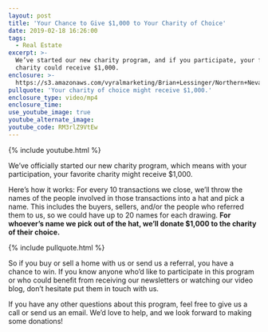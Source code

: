 ```yaml
---
layout: post
title: 'Your Chance to Give $1,000 to Your Charity of Choice'
date: 2019-02-18 16:26:00
tags:
  - Real Estate
excerpt: >-
  We’ve started our new charity program, and if you participate, your favorite
  charity could receive $1,000.
enclosure: >-
  https://s3.amazonaws.com/vyralmarketing/Brian+Lessinger/Northern+Nevada+Real+Estate-+Introducing+Our+New+Charity+Program.mp4
pullquote: 'Your charity of choice might receive $1,000.'
enclosure_type: video/mp4
enclosure_time:
use_youtube_image: true
youtube_alternate_image:
youtube_code: RM3rlZ9VtEw
---
```


{% include youtube.html %}

We’ve officially started our new charity program, which means with your participation, your favorite charity might receive $1,000.

Here’s how it works: For every 10 transactions we close, we’ll throw the names of the people involved in those transactions into a hat and pick a name. This includes the buyers, sellers, and/or the people who referred them to us, so we could have up to 20 names for each drawing. **For whoever’s name we pick out of the hat, we’ll donate $1,000 to the charity of their choice.**

{% include pullquote.html %}

So if you buy or sell a home with us or send us a referral, you have a chance to win. If you know anyone who’d like to participate in this program or who could benefit from receiving our newsletters or watching our video blog, don’t hesitate put them in touch with us.  

If you have any other questions about this program, feel free to give us a call or send us an email. We’d love to help, and we look forward to making some donations!